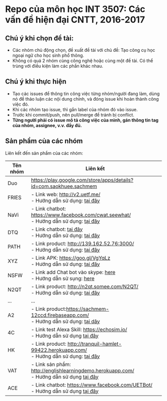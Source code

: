 ﻿# Repo của môn học INT 3507: Các vấn đề hiện đại CNTT, 2016-2017

## Chú ý khi chọn đề tài:
- Các nhóm chủ động chọn, đề xuất đề tài với chủ đề: Tạo công cụ học ngoại ngữ cho học sinh phổ thông.
- Không có quá 2 nhóm cùng công nghệ hoặc cùng một đề tài. Có thể trùng với điều kiện làm các phần khác nhau.
 
## Chú ý khi thực hiện
- Tạo các issues để thông tin công việc từng nhóm/người đang làm, dùng nó để thảo luận các nội dung chính, và đóng issue khi hoàn thành công việc đó.
- Khi các nhóm tạo issue, thì gắn label của nhóm đó vào issue.
- Trước khi commit/push, nên pull/merge để tránh bị conflict.
- **Từng người phải có issue mô tả công việc của mình, gán thông tin tag của nhóm, assignee, v.v. đầy đủ.**

## Sản phẩm của các nhóm
Liên kết đến sản phẩm của các nhóm:

| Tên nhóm | Liên kết  |
|---|---|
| Duo | https://play.google.com/store/apps/details?id=com.saokhuee.sachmem  |
| FRIES  | - Link web: http://v2.uetf.me/ <br/> - Hướng dẫn sử dụng: [tại đây](https://github.com/truonganhhoang/int3507-2016/blob/master/FRIES)|
| NaVi  | - Link chatbot: https://www.facebook.com/cwat.seewhat/ <br/> - Hướng dẫn sử dụng: [tại đây](https://github.com/trieudh58/int3507-2016/blob/master/NaVi/README.md)|
| DTQ  | - Link chatbot: [tại đây](https://www.facebook.com/Learning-English-Bot-302820536747403/) <br/> - Hướng dẫn sử dụng: [tại đây](https://github.com/truonganhhoang/int3507-2016/tree/master/DTQ)|
| PATH  | - Link product: http://139.162.52.76:3000/ <br/> - Hướng dẫn sử dụng: [tại đây](https://github.com/truonganhhoang/int3507-2016/blob/master/PATH/README.md) |
| XYZ  | - Link APK:  https://goo.gl/VgYqLz <br/> - Hướng dẫn sử dụng: [tại đây](https://github.com/trangnt58/int3507-2016/blob/master/xyz/README.md) |
| NSFW | - Link add Chat bot vào skype: [here](https://join.skype.com/bot/455b9e86-db27-4a3a-86c8-df9cc15ccc09) <br/> - Hướng dẫn sử sụng: [here](https://github.com/truonganhhoang/int3507-2016/blob/master/NSFW/FAQ%20Bot%20V2/README.md)
| N2QT  | - Link product: http://n2qt.somee.com/N2QT/ <br/> - Hướng dẫn sử dụng: [tại đây](https://github.com/truonganhhoang/int3507-2016/blob/master/N2QT/README.md) |
| ...  | ... |
| A2 | - Link product:https://sachmem-12ccd.firebaseapp.com/<br/> - Hướng dẫn sử dụng: [tại dây](https://github.com/truonganhhoang/int3507-2016/blob/master/A2/README.md) |
| 4C | - Link test Alexa Skill: https://echosim.io/ <br/> - Hướng dẫn sử dụng [tại đây](https://github.com/truonganhhoang/int3507-2016/blob/master/4C/H%C6%B0%E1%BB%9Bng%20d%E1%BA%ABn%20test%20Alexa%20Skill.md)|
| HK | - Link product: http://tranquil-hamlet-99422.herokuapp.com/ <br/> - Hướng dẫn sử dụng: [tại đây](https://github.com/truonganhhoang/int3507-2016/blob/master/HK/README.md) |
| VAT | - Link sản phẩm: http://englishlearningdemo.herokuapp.com/ <br> - Hướng dẫn sử dụng [tại đây](https://github.com/truonganhhoang/int3507-2016/blob/master/VAT/README.md)
| ACE  | - Link chatbot: https://www.facebook.com/UETBot/ <br> - Hướng dẫn sử dụng [tại đây](https://github.com/truonganhhoang/int3507-2016/blob/master/ACE/README.md#hướng-dẫn-sử-dụng)|
